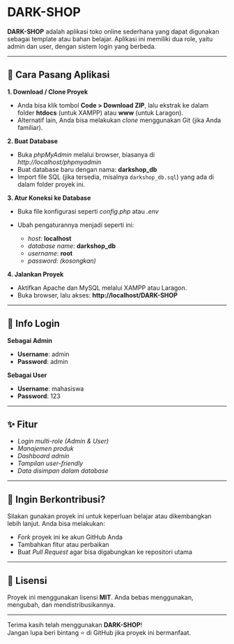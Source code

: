 # DARK-SHOP

**DARK-SHOP** adalah aplikasi toko online sederhana yang dapat digunakan sebagai template atau bahan belajar. Aplikasi ini memiliki dua role, yaitu admin dan user, dengan sistem login yang berbeda.

---

## 📌 Cara Pasang Aplikasi

**1. Download / Clone Proyek**
- Anda bisa klik tombol **Code > Download ZIP**, lalu ekstrak ke dalam folder **htdocs** (untuk XAMPP) atau **www** (untuk Laragon).
- Alternatif lain, Anda bisa melakukan *clone* menggunakan Git (jika Anda familiar).

**2. Buat Database**
- Buka _phpMyAdmin_ melalui browser, biasanya di _http://localhost/phpmyadmin_
- Buat database baru dengan nama: **darkshop_db**
- Import file SQL (jika tersedia, misalnya `darkshop_db.sql`) yang ada di dalam folder proyek ini.

**3. Atur Koneksi ke Database**
- Buka file konfigurasi seperti _config.php_ atau _.env_
- Ubah pengaturannya menjadi seperti ini:

  - _host_: **localhost**
  - _database name_: **darkshop_db**
  - _username_: **root**
  - _password_: _(kosongkan)_

**4. Jalankan Proyek**
- Aktifkan Apache dan MySQL melalui XAMPP atau Laragon.
- Buka browser, lalu akses: **http://localhost/DARK-SHOP**

---

## 🔐 Info Login

**Sebagai Admin**
- **Username**: admin  
- **Password**: admin

**Sebagai User**
- **Username**: mahasiswa  
- **Password**: 123

---

## ✨ Fitur

- _Login multi-role (Admin & User)_
- _Manajemen produk_
- _Dashboard admin_
- _Tampilan user-friendly_
- _Data disimpan dalam database_

---

## 🤝 Ingin Berkontribusi?

Silakan gunakan proyek ini untuk keperluan belajar atau dikembangkan lebih lanjut. Anda bisa melakukan:

- _Fork_ proyek ini ke akun GitHub Anda
- Tambahkan fitur atau perbaikan
- Buat _Pull Request_ agar bisa digabungkan ke repositori utama

---

## 📄 Lisensi

Proyek ini menggunakan lisensi **MIT**. Anda bebas menggunakan, mengubah, dan mendistribusikannya.

---

Terima kasih telah menggunakan **DARK-SHOP**!  
Jangan lupa beri bintang ⭐ di GitHub jika proyek ini bermanfaat.
